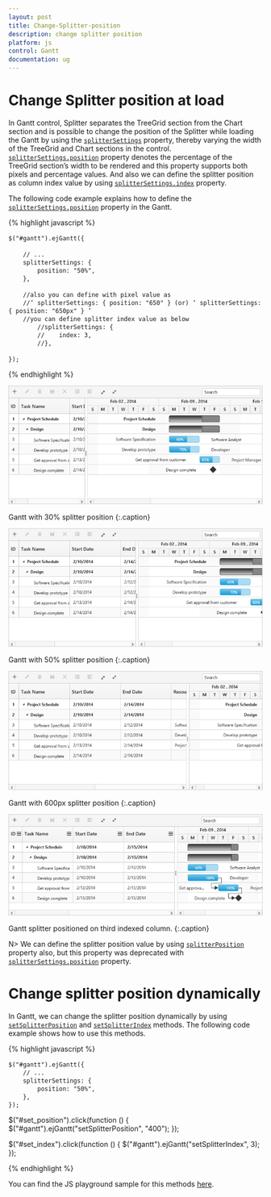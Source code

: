```yaml
---
layout: post
title: Change-Splitter-position
description: change splitter position
platform: js
control: Gantt
documentation: ug
---
```


# Change Splitter position at load 

In Gantt control, Splitter separates the TreeGrid section from the Chart section and is possible to change the position of the Splitter while loading the Gantt by using the [`splitterSettings`](/api/js/ejgantt#members:splittersettings "splitterSettings") property, thereby varying the width of the TreeGrid and Chart sections in the control. [`splitterSettings.position`](/api/js/ejgantt#members:splittersettings-position "splitterSettings.position") property denotes the percentage of the TreeGrid section’s width to be rendered and this property supports both pixels and percentage values.
And also we can define the splitter position as column index value by using [`splitterSettings.index`](/api/js/ejgantt#members:splittersettings-index "splitterSettings.index") property.

The following code example explains how to define the [`splitterSettings.position`](/api/js/ejgantt#members:splittersettings-position "splitterSettings.position") property in the Gantt.

{% highlight javascript %}

    $("#gantt").ejGantt({

        // ...     
        splitterSettings: {
            position: "50%",
        },

        //also you can define with pixel value as 
        //‘ splitterSettings: { position: "650" } (or) ‘ splitterSettings: { position: "650px" } ’
        //you can define splitter index value as below
            //splitterSettings: {
            //    index: 3,
            //},

    });

{% endhighlight %}

![](/js/Gantt/How-to/Change-Splitter-position_images/Change-Splitter-position_img2.png)

Gantt with 30% splitter position
{:.caption}

![](/js/Gantt/How-to/Change-Splitter-position_images/Change-Splitter-position_img3.png)

Gantt with 50% splitter position
{:.caption}

![](/js/Gantt/How-to/Change-Splitter-position_images/Change-Splitter-position_img4.png)

Gantt with 600px splitter position
{:.caption}

![](/js/Gantt/How-to/Change-Splitter-position_images/Change-Splitter-position_img5.png)

Gantt splitter positioned on third indexed column.
{:.caption}

N> We can define the splitter position value by using [`splitterPosition`](/api/js/ejgantt#members:splitterposition) property also, but this property was deprecated with [`splitterSettings.position`](/api/js/ejgantt#members:splittersettings-position "splitterSettings.position") property.

# Change splitter position dynamically

In Gantt, we can change the splitter position dynamically by using [`setSplitterPosition`](/api/js/ejgantt#methods:setsplitterposition) and [`setSplitterIndex`](/api/js/ejgantt#methods:setsplitterindex) methods. The following code example shows how to use this methods.

{% highlight javascript %}

    $("#gantt").ejGantt({
        // ...     
        splitterSettings: {
            position: "50%",
        },
    });

$("#set_position").click(function () {
    $("#gantt").ejGantt("setSplitterPosition", "400");
});

$("#set_index").click(function () {
    $("#gantt").ejGantt("setSplitterIndex", 3);
});

{% endhighlight %}

You can find the JS playground sample for this methods [here](https://jsplayground.syncfusion.com/Sync_qxj4bcda "Demo Link").